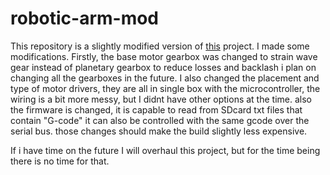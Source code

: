 # robotic-arm-mod

This repository is a slightly modified version of [this](https://www.thingiverse.com/thing:3327968) project. I made some modifications.
Firstly, the base motor gearbox was changed to strain wave gear instead of planetary gearbox to reduce losses and backlash i plan on changing all the gearboxes in the future.
I also changed the placement and type of motor drivers, they are all in single box with the microcontroller, the wiring is a bit more messy, but I didnt have other options at the time.
also the firmware is changed, it is capable to read from SDcard txt files that contain "G-code" it can also be controlled with the same gcode over the serial bus.
those changes should make the build slightly less expensive.

If i have time on the future I will overhaul this project, but for the time being there is no time for that.
